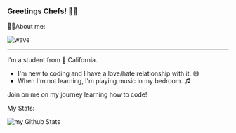 ### Greetings Chefs! 👋&#127997;

<!--
**chrisquintos/chrisquintos** is a ✨ _special_ ✨ repository because its `README.md` (this file) appears on your GitHub profile.
-->
🙋&#127997;About me:

![wave](https://github.com/chrisquintos/chrisquintos/assets/163088813/35489c9a-a6ba-43b8-a296-c91ffe132c7d)


---

I'm a student from 🌅 California. 
  <ul>
  <li>I'm new to coding and I have a love/hate relationship with it. 😅 </li>
  <li>When I'm not learning, I'm playing music in my bedroom. ♫ </li>
    
  </ul>



Join on me on my journey learning how to code! 







My Stats:

<img align="center" src="https://github-readme-stats.vercel.app/api?username=chrisquintos&include_all_commits=true&count_private=true&show_icons=true&line_height=20&title_color=2B5BBD&icon_color=1124BB&text_color=A1A1A1&bg_color=0,000000,130F40" alt="my Github Stats"/>
